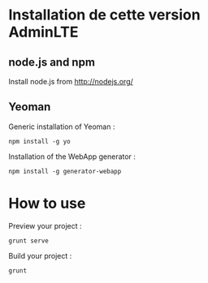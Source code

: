 # Installation de cette version AdminLTE

## node.js and npm

Install node.js from http://nodejs.org/

## Yeoman

Generic installation of Yeoman :
```
npm install -g yo
```
Installation of the WebApp generator :
```
npm install -g generator-webapp
```
# How to use

Preview your project :
```
grunt serve
```
Build your project :
```
grunt
```